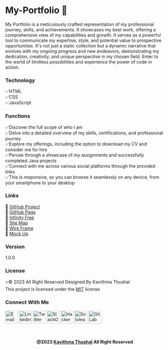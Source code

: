 # My-Portfolio 💫

My Portfolio is a meticulously crafted representation of my professional journey, skills, and achievements. It showcases
my best work, offering a comprehensive view of my capabilities and growth. It serves as a powerful tool to communicate
my expertise, style, and potential value to prospective opportunities. It's not just a static collection but a dynamic
narrative that evolves with my ongoing progress and new endeavors, demonstrating my dedication, creativity, and unique
perspective in my chosen field. Enter to the world of limitless possibilities and experience the power of code in
action.

### Technology

✅HTML<br/>
✅CSS<br/>
✅JavaScript<br/>

### Functions

✅Discover the full scope of who I am<br/>
✅Delve into a detailed overview of my skills, certifications, and professional journey<br/>
✅Explore my offerings, including the option to download my CV and consider me for hire<br/>
✅Peruse through a showcase of my assignments and successfully completed Java projects<br/>
✅Connect with me across various social platforms through the provided links<br/>
✅This is responsive, so you can browse it seamlessly on any device, from your smartphone to your desktop<br/>

### Links

🔗 <a href="https://github.com/Thushal2001/MyPortfolio" target="_blank">GitHub Project</a></br>
🔗 <a href="https://thushal2001.github.io/MyPortfolio/" target="_blank">GitHub Page</a></br>
🔗 <a href="http://kwith.epizy.com/" target="_blank">Infinity Free</a></br>
🔗 <a href="https://www.gloomaps.com/icbeqVdv9a" target="_blank">Site Map</a></br>
🔗 <a href="https://wireframe.cc/29u3zM" target="_blank">Wire Frame</a></br>
🔗 <a href="https://www.figma.com/file/mmHVJt25CXdinNz6f48ZB5/My-Mockup?type=design&node-id=0-1&mode=design&t=geCjyFwJrOsqVFJD-0" target="_blank">
Mock Up</a>

### Version

1.0.0

### License

⭐© 2023 All Right Reserved Designed By Kavithma Thushal<br/>
This project is licensed under the [MIT](LICENSE) license

### Connect With Me

<p align="left">
    <a href="https://mail.google.com/mail/u/0/?tab=rm#inbox" target="_blank"><img
            src="https://github.com/Thushal2001/Thushal2001/blob/main/GitHub%20Images/new/gmail.png"
            align="center"
            alt="Email"
            width="40"/></a>
    <a href="https://www.linkedin.com/in/kavithma-thushal-3b8a92260/" target="_blank"><img
            src="https://raw.githubusercontent.com/rahuldkjain/github-profile-readme-generator/master/src/images/icons/Social/linked-in-alt.svg"
            align="center"
            alt="Linkedin"
            width="40"/></a>
    <a href="https://twitter.com/Thushal451" target="_blank"><img
            src="https://raw.githubusercontent.com/rahuldkjain/github-profile-readme-generator/master/src/images/icons/Social/twitter.svg"
            align="center" alt="Twitter" width="40"/></a>
    <a href="https://stackoverflow.com/users/21296342/kavithma-thushal?tab=profile" target="blank"><img
            src="https://raw.githubusercontent.com/rahuldkjain/github-profile-readme-generator/master/src/images/icons/Social/stack-overflow.svg"
            align="center" alt="StackOver Flow"
            width="40"/></a>
    <a href="https://www.hackerrank.com/kavithmathushal?hr_r=1" target="blank"><img
            src="https://raw.githubusercontent.com/rahuldkjain/github-profile-readme-generator/master/src/images/icons/Social/hackerrank.svg"
            align="center" alt="HackerRank"
            width="40"/></a>
    <a href="https://www.sololearn.com/profile/27533547" target="blank"><img
            src="https://github.com/Thushal2001/Thushal2001/blob/main/GitHub%20Images/new/sololearn.webp"
            align="center"
            alt="Sololearn" width="40"/></a>
    <a href="https://gitlab.com/kavithmathushal9007" target="_blank"><img
            src="https://github.com/Thushal2001/Thushal2001/blob/main/GitHub%20Images/new/gitlab.png"
            align="center" alt="Git Lab" width="40"/></a>
</p><br/>

<div align="center">

#### @2023 [Kavithma Thushal](https://github.com/Thushal2001) All Right Reserved

</div>

